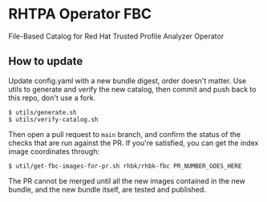 # RHTPA Operator FBC

File-Based Catalog for Red Hat Trusted Profile Analyzer Operator

## How to update

Update config.yaml with a new bundle digest, order doesn't matter. Use utils to generate and verify the new catalog, then commit and push back to this repo, don't use a fork.

```
$ utils/generate.sh
$ utils/verify-catalog.sh
```

Then open a pull request to `main` branch, and confirm the status of the checks that are run against the PR. If you're satisfied, you can get the index image coordinates through:

```
$ util/get-fbc-images-for-pr.sh rhbk/rhbk-fbc PR_NUMBER_GOES_HERE
```

The PR cannot be merged until all the new images contained in the new bundle, and the new bundle itself, are tested and published.
